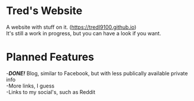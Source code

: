 # Tred's Website
A website with stuff on it. (https://tredI9100.github.io)<br>It's still a work in progress, but you can have a look if you want.
# Planned Features
-***DONE!*** Blog, similar to Facebook, but with less publically available private info<br>-More links, I guess<br>-Links to my social's, such as Reddit
